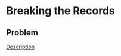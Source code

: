 # Breaking the Records

## Problem

[Description](https://www.hackerrank.com/challenges/breaking-best-and-worst-records/problem)

